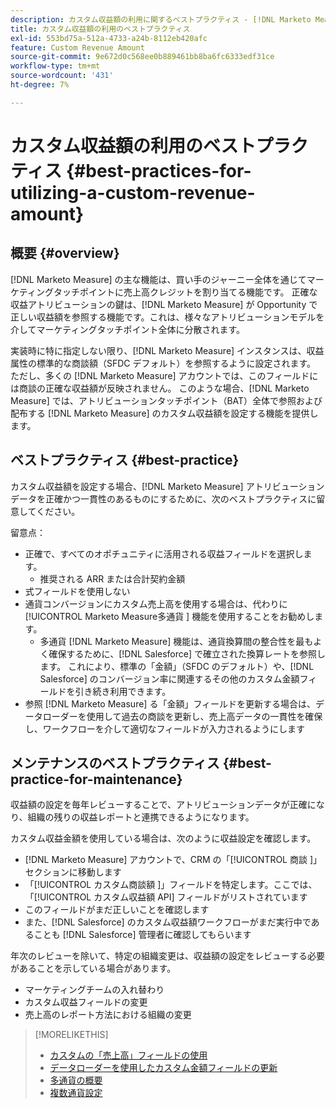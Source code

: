 ```yaml
---
description: カスタム収益額の利用に関するベストプラクティス - [!DNL Marketo Measure]
title: カスタム収益額の利用のベストプラクティス
exl-id: 553bd75a-512a-4733-a24b-8112eb420afc
feature: Custom Revenue Amount
source-git-commit: 9e672d0c568ee0b889461bb8ba6fc6333edf31ce
workflow-type: tm+mt
source-wordcount: '431'
ht-degree: 7%

---
```


# カスタム収益額の利用のベストプラクティス {#best-practices-for-utilizing-a-custom-revenue-amount}

## 概要 {#overview}

[!DNL Marketo Measure] の主な機能は、買い手のジャーニー全体を通じてマーケティングタッチポイントに売上高クレジットを割り当てる機能です。 正確な収益アトリビューションの鍵は、[!DNL Marketo Measure] が Opportunity で正しい収益額を参照する機能です。これは、様々なアトリビューションモデルを介してマーケティングタッチポイント全体に分散されます。

実装時に特に指定しない限り、[!DNL Marketo Measure] インスタンスは、収益属性の標準的な商談額（SFDC デフォルト）を参照するように設定されます。 ただし、多くの [!DNL Marketo Measure] アカウントでは、このフィールドには商談の正確な収益額が反映されません。 このような場合、[!DNL Marketo Measure] では、アトリビューションタッチポイント（BAT）全体で参照および配布する [!DNL Marketo Measure] のカスタム収益額を設定する機能を提供します。

## ベストプラクティス {#best-practice}

カスタム収益額を設定する場合、[!DNL Marketo Measure] アトリビューションデータを正確かつ一貫性のあるものにするために、次のベストプラクティスに留意してください。

留意点：

* 正確で、すべてのオポチュニティに活用される収益フィールドを選択します。
   * 推奨される ARR または合計契約金額
* 式フィールドを使用しない
* 通貨コンバージョンにカスタム売上高を使用する場合は、代わりに [!UICONTROL Marketo Measure多通貨 ] 機能を使用することをお勧めします。
   * 多通貨 [!DNL Marketo Measure] 機能は、通貨換算間の整合性を最もよく確保するために、[!DNL Salesforce] で確立された換算レートを参照します。 これにより、標準の「金額」（SFDC のデフォルト）や、[!DNL Salesforce] のコンバージョン率に関連するその他のカスタム金額フィールドを引き続き利用できます。
* 参照 [!DNL Marketo Measure] る「金額」フィールドを更新する場合は、データローダーを使用して過去の商談を更新し、売上高データの一貫性を確保し、ワークフローを介して適切なフィールドが入力されるようにします

## メンテナンスのベストプラクティス {#best-practice-for-maintenance}

収益額の設定を毎年レビューすることで、アトリビューションデータが正確になり、組織の残りの収益レポートと連携できるようになります。

カスタム収益金額を使用している場合は、次のように収益設定を確認します。

* [!DNL Marketo Measure] アカウントで、CRM の「[!UICONTROL  商談 ]」セクションに移動します
* 「[!UICONTROL  カスタム商談額 ]」フィールドを特定します。ここでは、「[!UICONTROL  カスタム収益額 API] フィールドがリストされています
* このフィールドがまだ正しいことを確認します
* また、[!DNL Salesforce] のカスタム収益額ワークフローがまだ実行中であることも [!DNL Salesforce] 管理者に確認してもらいます

年次のレビューを除いて、特定の組織変更は、収益額の設定をレビューする必要があることを示している場合があります。

* マーケティングチームの入れ替わり
* カスタム収益フィールドの変更
* 売上高のレポート方法における組織の変更

>[!MORELIKETHIS]
>
>* [ カスタムの「売上高」フィールドの使用 ](/help/advanced-marketo-measure-features/custom-revenue-amount/using-a-custom-revenue-amount-field.md)
>* [ データローダーを使用したカスタム金額フィールドの更新 ](/help/advanced-marketo-measure-features/custom-revenue-amount/using-data-loader-to-update-marketo-measure-custom-amount-field.md)
>* [ 多通貨の概要 ](/help/advanced-marketo-measure-features/multi-currency/overview.md)
>* [ 複数通貨設定 ](/help/advanced-marketo-measure-features/multi-currency/settings.md)
